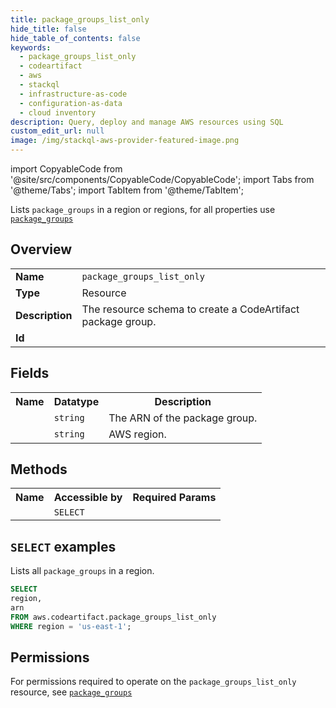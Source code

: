```yaml
---
title: package_groups_list_only
hide_title: false
hide_table_of_contents: false
keywords:
  - package_groups_list_only
  - codeartifact
  - aws
  - stackql
  - infrastructure-as-code
  - configuration-as-data
  - cloud inventory
description: Query, deploy and manage AWS resources using SQL
custom_edit_url: null
image: /img/stackql-aws-provider-featured-image.png
---
```


import CopyableCode from '@site/src/components/CopyableCode/CopyableCode';
import Tabs from '@theme/Tabs';
import TabItem from '@theme/TabItem';

Lists <code>package_groups</code> in a region or regions, for all properties use <a href="/services/serviceName/package_groups/"><code>package_groups</code></a>

## Overview
<table>
<tbody>
<tr><td><b>Name</b></td><td><code>package_groups_list_only</code></td></tr>
<tr><td><b>Type</b></td><td>Resource</td></tr>
<tr><td><b>Description</b></td><td>The resource schema to create a CodeArtifact package group.</td></tr>
<tr><td><b>Id</b></td><td><CopyableCode code="aws.codeartifact.package_groups_list_only" /></td></tr>
</tbody>
</table>

## Fields
<table>
<tbody>
<tr><th>Name</th><th>Datatype</th><th>Description</th></tr><tr><td><CopyableCode code="arn" /></td><td><code>string</code></td><td>The ARN of the package group.</td></tr>
<tr><td><CopyableCode code="region" /></td><td><code>string</code></td><td>AWS region.</td></tr>
</tbody>
</table>

## Methods

<table>
<tbody>
  <tr>
    <th>Name</th>
    <th>Accessible by</th>
    <th>Required Params</th>
  </tr>
  <tr>
    <td><CopyableCode code="list_resources" /></td>
    <td><code>SELECT</code></td>
    <td><CopyableCode code="region" /></td>
  </tr>
</tbody>
</table>

## `SELECT` examples
Lists all <code>package_groups</code> in a region.
```sql
SELECT
region,
arn
FROM aws.codeartifact.package_groups_list_only
WHERE region = 'us-east-1';
```


## Permissions

For permissions required to operate on the <code>package_groups_list_only</code> resource, see <a href="/services/codeartifact/package_groups/#permissions"><code>package_groups</code></a>

